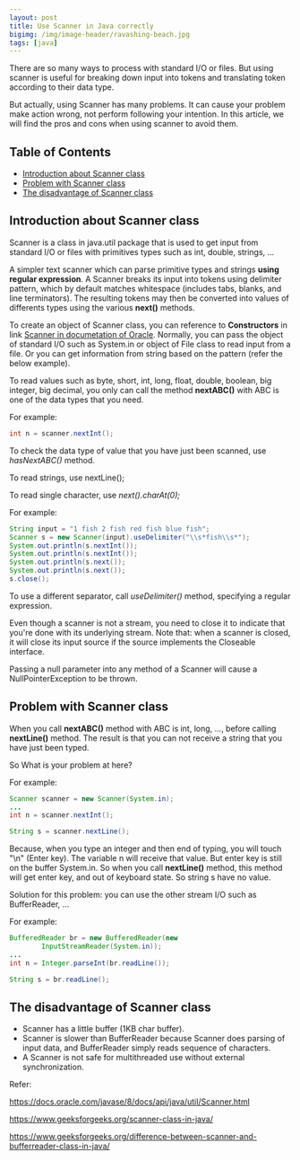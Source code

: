 ```yaml
---
layout: post
title: Use Scanner in Java correctly
bigimg: /img/image-header/ravashing-beach.jpg
tags: [java]
---
```


There are so many ways to process with standard I/O or files. But using scanner is useful for breaking down input into tokens and translating token according to their data type. 

But actually, using Scanner has many problems. It can cause your problem make action wrong, not perform following your intention. In this article, we will find the pros and cons when using scanner to avoid them.


## Table of Contents
- [Introduction about Scanner class](#introduction-about-scanner-class)
- [Problem with Scanner class](#problem-with-scanner-class)
- [The disadvantage of Scanner class](#the-disadvantage-of-scanner-class)


## Introduction about Scanner class
Scanner is a class in java.util package that is used to get input from standard I/O or files with primitives types such as int, double, strings, ...

A simpler text scanner which can parse primitive types and strings **using regular expression**. A Scanner breaks its input into tokens using delimiter pattern, which by default matches whitespace (includes tabs, blanks, and line terminators). The resulting tokens may then be converted into values of differents types using the various **next()** methods.

To create an object of Scanner class, you can reference to **Constructors** in link [Scanner in documetation of Oracle](https://docs.oracle.com/javase/8/docs/api/java/util/Scanner.html). Normally, you can pass the object of standard I/O such as System.in or object of File class to read input from a file. Or you can get information from string based on the pattern (refer the below example).

To read values such as byte, short, int, long, float, double, boolean, big integer, big decimal, you only can call the method **nextABC()** with ABC is one of the data types that you need. 

For example: 

```Java
int n = scanner.nextInt();
```

To check the data type of value that you have just been scanned, use *hasNextABC()* method.

To read strings, use nextLine();

To read single character, use *next().charAt(0);*

For example: 

```java
String input = "1 fish 2 fish red fish blue fish";
Scanner s = new Scanner(input).useDelimiter("\\s*fish\\s*");
System.out.println(s.nextInt());
System.out.println(s.nextInt());
System.out.println(s.next());
System.out.println(s.next());
s.close();
```

To use a different separator, call *useDelimiter()* method, specifying a regular expression.

Even though a scanner is not a stream, you need to close it to indicate that you're done with its underlying stream. Note that: when a scanner is closed, it will close its input source if the source implements the Closeable interface.

Passing a null parameter into any method of a Scanner will cause a NullPointerException to be thrown. 


## Problem with Scanner class
When you call **nextABC()** method with ABC is int, long, ..., before calling **nextLine()** method. The result is that you can not receive a string that you have just been typed.

So What is your problem at here? 

For example:

```Java
Scanner scanner = new Scanner(System.in);
...
int n = scanner.nextInt();

String s = scanner.nextLine();
```

Because, when you type an integer and then end of typing, you will touch "\n" (Enter key). The variable n will receive that value. But enter key is still on the buffer System.in. So when you call **nextLine()** method, this method will get enter key, and out of keyboard state. So string s have no value.

Solution for this problem: you can use the other stream I/O such as BufferReader, ...

For example: 

```Java
BufferedReader br = new BufferedReader(new
        InputStreamReader(System.in)); 
...
int n = Integer.parseInt(br.readLine());

String s = br.readLine();
```

## The disadvantage of Scanner class
- Scanner has a little buffer (1KB char buffer).
- Scanner is slower than BufferReader because Scanner does parsing of input data, and BufferReader simply reads sequence of characters.
- A Scanner is not safe for multithreaded use without external synchronization.


Refer: 

https://docs.oracle.com/javase/8/docs/api/java/util/Scanner.html

https://www.geeksforgeeks.org/scanner-class-in-java/

https://www.geeksforgeeks.org/difference-between-scanner-and-bufferreader-class-in-java/

